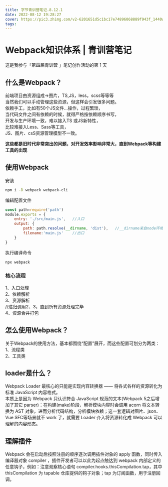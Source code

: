```yaml
---
title: 字节青训营笔记.8.12.1
date: 2022-08-12 19:28:27
cover: https://pic3.zhimg.com/v2-6201651d5c1bc17e74896068889f943f_1440w.jpg?source=172ae18b
tags:
---
```

# Webpack知识体系 | 青训营笔记

这是我参与「第四届青训营 」笔记创作活动的第 1 天

## 什么是Webpack？
前端项目由资源组成->图片，TS,JS，less，scss等等等  
当然我们可以手动管理这些资源，但这样会引发很多问题。  
依赖手工，比如有50个JS文件...操作，过程繁琐，  
当代码文件之间有依赖的时候，就得严格按依赖顺序书写，  
开发与生产环境一致，难以接入TS 或JS新特性，  
比较难接入Less、Sass等工具，  
JS、图片、csS资源管理模型不一致。  
<!-- more -->
**这些都是旧时代非常突出的问题，对开发效率影响非常大，直到Webpack等构建工具的出现**

## 使用Webpack
安装
```bash
npm i -D webpack webpack-cli
```
编辑配置文件
```javascript
const path=require('path')
module.exports = {
    entry: './src/main.js',   //入口
    output: {
        path: path.resolve(__dirname, 'dist'),   //__dirname来自node环境自带path包，是读取当前路径功能（这也是现在需要包管理文件的原因），resolve这个api是用于字符串拼接
        filename:'main.js'    //出口
    }
}

```
执行编译命令
```bash
npx webpack

```

### 核心流程
1、入口处理  
2、依赖解析  
3、资源解析  
//递归调用2、3，直到所有资源处理完毕  
4、资源合并打包  

## 怎么使用Webpack？
关于Webpack的使用方法，基本都围绕“配置”展开，而这些配置可划分为两类：  
1、流程类  
2、工具类  

## loader是什么？
Webpack Loader 最核心的只能是实现内容转换器 —— 将各式各样的资源转化为标准 JavaScript 内容格式。  
本质上是因为 Webpack 只认识符合 JavaScript 规范的文本(Webpack 5之后增加了其它 parser)：在构建(make)阶段，解析模块内容时会调用 acorn 将文本转换为 AST 对象，进而分析代码结构，分析模块依赖；这一套逻辑对图片、json、Vue SFC等场景就不 work 了，就需要 Loader 介入将资源转化成 Webpack 可以理解的内容形态。

## 理解插件
Webpack 会在启动后按照注册的顺序逐次调用插件对象的 apply 函数，同时传入编译器对象 compiler ，插件开发者可以以此为起点触达到 webpack 内部定义的任意钩子，例如：注意观察核心语句 compiler.hooks.thisCompilation.tap，其中 thisCompilation 为 tapable 仓库提供的钩子对象；tap 为订阅函数，用于注册回调。


